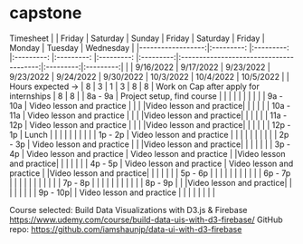 # capstone


Timesheet
|                   |   Friday                  |   Saturday                 |   Sunday                |   Friday                |   Saturday              |   Friday  |                  Monday                 |  Tuesday  | Wednesday |
|------------------:|:---------:                |:---------:                 |:---------:              |:---------:              |:---------:              |:---------:|:---------------------------------------:|:---------:|:---------:|
|                   | 9/16/2022                 | 9/17/2022                  | 9/23/2022               | 9/23/2022               | 9/24/2022               | 9/30/2022 |                10/3/2022                | 10/4/2022 | 10/5/2022 |
| Hours expected -> |     8                     |     3                      |     1                   |     3                   |     8                   |     8     | Work on Cap after apply for internships |     8     |     8     |
|           8a - 9a | Project setup, find course |                           |                         |                         |                         |           |                                         |           |           |
|          9a - 10a | Video lesson and practice  |                           |                         |                         |Video lesson and practice|           |                                         |           |           |
|         10a - 11a | Video lesson and practice  |                           |                         |                         |Video lesson and practice|           |                                         |           |           |
|         11a - 12p | Video lesson and practice  |                           |                         |                         |Video lesson and practice|           |                                         |           |           |
|          12p - 1p |       Lunch                |                           |                         |                         |                         |           |                                         |           |           |
|           1p - 2p | Video lesson and practice  |                           |                         |                         |                         |           |                                         |           |           |
|           2p - 3p | Video lesson and practice  |                           |                         |Video lesson and practice|                         |           |                                         |           |           |
|           3p - 4p | Video lesson and practice  | Video lesson and practice |                         |Video lesson and practice|                         |           |                                         |           |           |
|           4p - 5p | Video lesson and practice  | Video lesson and practice |                         |Video lesson and practice|                         |           |                                         |           |           |
|           5p - 6p |                            |                           |                         |                         |                         |           |                                         |           |           |
|           6p - 7p |                            |                           |                         |                         |                         |           |                                         |           |           |
|           7p - 8p |                            |                           |                         |                         |                         |           |                                         |           |           |
|           8p - 9p |                            |                           |Video lesson and practice|                         |                         |           |                                         |           |           |
|           9p - 10p|                            | Video lesson and practice |                         |                         |                         |           |                                         |           |           |
      
Course selected: Build Data Visualizations with D3.js & Firebase https://www.udemy.com/course/build-data-uis-with-d3-firebase/
GitHub repo: https://github.com/iamshaunjp/data-ui-with-d3-firebase